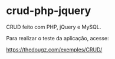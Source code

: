 # crud-php-jquery

CRUD feito com PHP, jQuery e MySQL.

Para realizar o teste da aplicação, acesse:

https://thedougz.com/exemples/CRUD/
